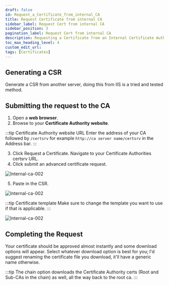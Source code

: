 ```yaml
---
draft: false
id: Request_a_Certificate_from_internal_CA
title: Request Certificate from internal CA
sidebar_label: Request Cert from internal CA
sidebar_position: 3
pagination_label: Request Cert from internal CA
description: Requesting a Certificate from an Internal Certificate Authority.
toc_max_heading_level: 4
custom_edit_url:
tags: [Certificates]
---
```


## Generating a CSR

Generate a CSR from another server, doing this from IIS is a tried and tested method.

## Submitting the request to the CA

1. Open a **web browser**.
2. Browse to your **Certificate Authority website**.

:::tip Certificate Authority website URL
Enter the address of your CA followed by `/certsrv` for example `http://ca server name/certsrv` in the Address bar.
:::

3. Click Request a Certificate. Navigate to your Certificate Authorities certsrv URL.
4. Click submit an advanced certificate request.

![Internal-ca-002](@site/static/img/docs/Certificates/Internal-ca/internal-ca-002.jpeg)

5. Paste in the CSR.

![Internal-ca-002](@site/static/img/docs/Certificates/Internal-ca/internal-ca-003.jpeg)

:::tip Certificate template
Make sure to change the template you want to use if that is applicable.
:::

![Internal-ca-002](@site/static/img/docs/Certificates/Internal-ca/internal-ca-004.jpeg)

## Completing the Request

Your certificate should be approved almost instantly and some download options will appear. Select whatever download option is best for you; I'd suggest renaming the certificate file you download, it'll have a generic name otherwise.

:::tip
The chain option downloads the Certificate Authority certs (Root and Sub-CAs in the chain) as well, all the way back to the root ca.
:::